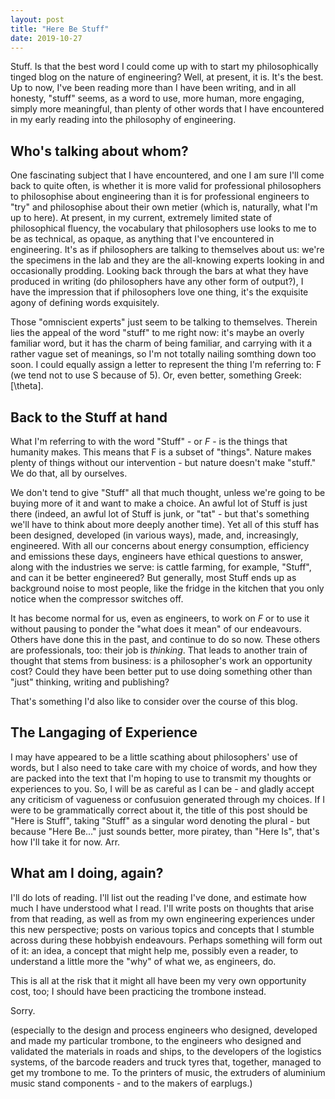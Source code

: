 ```yaml
---
layout: post
title: "Here Be Stuff"
date: 2019-10-27
---
```


Stuff. Is that the best word I could come up with to start my philosophically tinged blog on the nature of engineering? Well, at present, it is. It's the best. Up to now, I've been reading more than I have been writing, and in all honesty, "stuff" seems, as a word to use, more human, more engaging, simply more meaningful, than plenty of other words that I have encountered in my early reading into the philosophy of engineering.

## Who's talking about whom?
One fascinating subject that I have encountered, and one I am sure I'll come back to quite often, is whether it is more valid for professional philosophers to philosophise about engineering than it is for professional engineers to "try" and philosophise about their own metier (which is, naturally, what I'm up to here). At present, in my current, extremely limited state of philosophical fluency, the vocabulary that philosophers use looks to me to be as technical, as opaque, as anything that I've encountered in engineering. It's as if philosophers are talking to themselves about us: we're the specimens in the lab and they are the all-knowing experts looking in and occasionally prodding. Looking back through the bars at what they have produced in writing (do philosophers have any other form of output?), I have the impression that if philosophers love one thing, it's the exquisite agony of defining words exquisitely.

Those "omniscient experts" just seem to be talking to themselves. Therein lies the appeal of the word "stuff" to me right now: it's maybe an overly familiar word, but it has the charm of being familiar, and carrying with it a rather vague set of meanings, so I'm not totally nailing somthing down too soon. I could equally assign a letter to represent the thing I'm referring to: F (we tend not to use S because of 5). Or, even better, something Greek: [\theta].

## Back to the Stuff at hand
What I'm referring to with the word "Stuff" - or *F* - is the things that humanity makes. This means that F is a subset of "things". Nature makes plenty of things without our intervention - but nature doesn't make "stuff." We do that, all by ourselves.

We don't tend to give "Stuff" all that much thought, unless we're going to be buying more of it and want to make a choice. An awful lot of Stuff is just there (indeed, an awful lot of Stuff is junk, or "tat" - but that's something we'll have to think about more deeply another time). Yet all of this stuff has been designed, developed (in various ways), made, and, increasingly, engineered. With all our concerns about energy consumption, efficiency and emissions these days, engineers have ethical questions to answer, along with the industries we serve: is cattle farming, for example, "Stuff", and can it be better engineered? But generally, most Stuff ends up as background noise to most people, like the fridge in the kitchen that you only notice when the compressor switches off.

It has become normal for us, even as engineers, to work on *F* or to use it without pausing to ponder the "what does it mean" of our endeavours. Others have done this in the past, and continue to do so now. These others are professionals, too: their job is *thinking*. That leads to another train of thought that stems from business: is a philosopher's work an opportunity cost? Could they have been better put to use doing something other than "just" thinking, writing and publishing?

That's something I'd also like to consider over the course of this blog.

## The Langaging of Experience
I may have appeared to be a little scathing about philosophers' use of words, but I also need to take care with my choice of words, and how they are packed into the text that I'm hoping to use to transmit my thoughts or experiences to you. So, I will be as careful as I can be - and gladly accept any criticism of vagueness or confusuion generated through my choices. If I were to be grammatically correct about it, the title of this post should be "Here is Stuff", taking "Stuff" as a singular word denoting the plural - but because "Here Be..." just sounds better, more piratey, than "Here Is", that's how I'll take it for now. Arr.

## What am I doing, again?
I'll do lots of reading. I'll list out the reading I've done, and estimate how much I have understood what I read. I'll write posts on thoughts that arise from that reading, as well as from my own engineering experiences under this new perspective; posts on various topics and concepts that I stumble across during these hobbyish endeavours. Perhaps something will form out of it: an idea, a concept that might help me, possibly even a reader, to understand a little more the "why" of what we, as engineers, do.

This is all at the risk that it might all have been my very own opportunity cost, too; I should have been practicing the trombone instead.

Sorry.

(especially to the design and process engineers who designed, developed and made my particular trombone, to the engineers who designed and validated the materials in roads and ships, to the developers of the logistics systems, of the barcode readers and truck tyres that, together, managed to get my trombone to me. To the printers of music, the extruders of aluminium music stand components - and to the makers of earplugs.)
